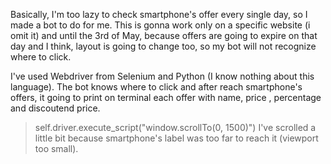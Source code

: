 Basically, I'm too lazy to check smartphone's offer every single day, so I made a bot to do for me.
This is gonna work only on a specific website (i omit it) and until the 3rd of May, because offers are going to expire on that day and I think, layout is going to change too, so my bot will not recognize where to click.

I've used Webdriver from Selenium and Python (I know nothing about this language).
The bot knows where to click and after reach smartphone's offers, it going to print on terminal each offer with name, price , percentage and discoutend price.

> self.driver.execute_script("window.scrollTo(0, 1500)")
I've scrolled a little bit because smartphone's label was too far to reach it (viewport too small).